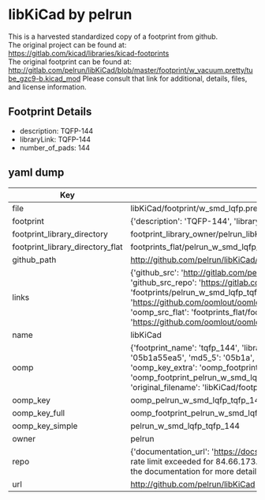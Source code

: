 # libKiCad by pelrun  
This is a harvested standardized copy of a footprint from github.  
The original project can be found at:  
https://gitlab.com/kicad/libraries/kicad-footprints  
The original footprint can be found at:
http://gitlab.com/pelrun/libKiCad/blob/master/footprint/w_vacuum.pretty/tube_gzc9-b.kicad_mod
Please consult that link for additional, details, files, and license information.  
## Footprint Details
* description: TQFP-144  
* libraryLink: TQFP-144  
* number_of_pads: 144  
## yaml dump  
| Key | Value |  
| --- | --- |  
| file | libKiCad/footprint/w_smd_lqfp.pretty/TQFP-144.kicad_mod |  
| footprint | {'description': 'TQFP-144', 'libraryLink': 'TQFP-144', 'number_of_pads': 144} |  
| footprint_library_directory | footprint_library_owner/pelrun_libKiCad |  
| footprint_library_directory_flat | footprints_flat/pelrun_w_smd_lqfp_tqfp_144/working |  
| github_path | http://github.com/pelrun/libKiCad/blob/master/footprint/w_smd_lqfp.pretty/TQFP-144.kicad_mod |  
| links | {'github_src': 'http://gitlab.com/pelrun/libKiCad/blob/master/footprint/w_vacuum.pretty/tube_gzc9-b.kicad_mod', 'github_src_repo': 'https://gitlab.com/kicad/libraries/kicad-footprints', 'oomp_bot': 'footprints/pelrun_w_smd_lqfp_tqfp_144/working', 'oomp_bot_github': 'https://github.com/oomlout/oomlout_oomp_footprint_bot/tree/main/footprints/pelrun_w_smd_lqfp_tqfp_144/working', 'oomp_src_flat': 'footprints_flat/footprints_flat/pelrun_w_smd_lqfp_tqfp_144/working', 'oomp_src_flat_github': 'https://github.com/oomlout/oomlout_oomp_footprint_src/tree/main/footprints_flat/pelrun_w_smd_lqfp_tqfp_144/working'} |  
| name | libKiCad |  
| oomp | {'footprint_name': 'tqfp_144', 'library_name': 'w_smd_lqfp', 'md5': '05b1a55ea570df2c1ba6ceaa4f0dfa2f', 'md5_10': '05b1a55ea5', 'md5_5': '05b1a', 'md5_6': '05b1a5', 'oomp_key': 'oomp_pelrun_w_smd_lqfp_tqfp_144', 'oomp_key_extra': 'oomp_footprint_pelrun_w_smd_lqfp_tqfp_144', 'oomp_key_full': 'oomp_footprint_pelrun_w_smd_lqfp_tqfp_144_05b1a5', 'oomp_key_simple': 'pelrun_w_smd_lqfp_tqfp_144', 'original_filename': 'libKiCad/footprint/w_smd_lqfp.pretty/TQFP-144.kicad_mod', 'owner_name': 'pelrun'} |  
| oomp_key | oomp_pelrun_w_smd_lqfp_tqfp_144 |  
| oomp_key_full | oomp_footprint_pelrun_w_smd_lqfp_tqfp_144 |  
| oomp_key_simple | pelrun_w_smd_lqfp_tqfp_144 |  
| owner | pelrun |  
| repo | {'documentation_url': 'https://docs.github.com/rest/overview/resources-in-the-rest-api#rate-limiting', 'message': "API rate limit exceeded for 84.66.173.59. (But here's the good news: Authenticated requests get a higher rate limit. Check out the documentation for more details.)"} |  
| url | http://github.com/pelrun/libKiCad |  

